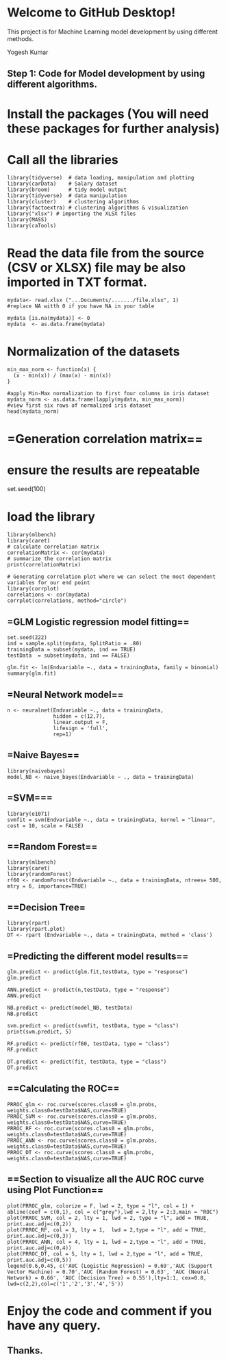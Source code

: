 # Welcome to GitHub Desktop!

This project is for Machine Learning model development by using different methods.


Yogesh Kumar
## Step 1: Code for Model development by using different algorithms. 

# Install the packages (You will need these packages for further analysis)
# Call all the libraries
```{r}
library(tidyverse)  # data loading, manipulation and plotting
library(carData)    # Salary dataset
library(broom)      # tidy model output
library(tidyverse)  # data manipulation
library(cluster)    # clustering algorithms
library(factoextra) # clustering algorithms & visualization
library("xlsx") # importing the XLSX files
library(MASS)
library(caTools)
```

# Read the data file from the source (CSV or XLSX) file may be also imported in TXT format.
```{r}
mydata<- read.xlsx ("...Documents/......./file.xlsx", 1)
#replace NA witth 0 if you have NA in your table

mydata [is.na(mydata)] <- 0
mydata  <- as.data.frame(mydata)
```

# Normalization of the datasets
```{r}
min_max_norm <- function(x) {
  (x - min(x)) / (max(x) - min(x))
}

#apply Min-Max normalization to first four columns in iris dataset
mydata_norm <- as.data.frame(lapply(mydata, min_max_norm))
#view first six rows of normalized iris dataset
head(mydata_norm)
```


# =Generation correlation matrix==
# ensure the results are repeatable
set.seed(100)
# load the library
```{r}
library(mlbench)
library(caret)
# calculate correlation matrix
correlationMatrix <- cor(mydata)
# summarize the correlation matrix
print(correlationMatrix)

# Generating correlation plot where we can select the most dependent variables for our end point
library(corrplot)
correlations <- cor(mydata)
corrplot(correlations, method="circle")
```

## =GLM Logistic regression model fitting==
```{r}
set.seed(222)
ind = sample.split(mydata, SplitRatio = .80)
trainingData = subset(mydata, ind == TRUE)
testData  = subset(mydata, ind == FALSE)

glm.fit <- lm(Endvariable ~., data = trainingData, family = binomial)
summary(glm.fit)
```

## =Neural Network model==
```{r}
n <- neuralnet(Endvariable ~., data = trainingData,
               hidden = c(12,7),
               linear.output = F,
               lifesign = 'full',
               rep=1)
```

## =Naive Bayes==      
 ```{r}
 library(naivebayes)
 model_NB <- naive_bayes(Endvariable ~ ., data = trainingData)
 ```
 
## =SVM===
```{r}
library(e1071)
svmfit = svm(Endvariable ~., data = trainingData, kernel = "linear", cost = 10, scale = FALSE)
```
## ==Random Forest==
```{r}
library(mlbench)
library(caret)
library(randomForest)
rf60 <- randomForest(Endvariable ~., data = trainingData, ntrees= 500, mtry = 6, importance=TRUE) 
```
## ==Decision Tree=
```{r}
library(rpart)
library(rpart.plot)
DT <- rpart (Endvariable ~., data = trainingData, method = 'class')
```

## =Predicting the different model results==
```{r}
glm.predict <- predict(glm.fit,testData, type = "response")
glm.predict

ANN.predict <- predict(n,testData, type = "response")
ANN.predict

NB.predict <- predict(model_NB, testData)
NB.predict

svm.predict <- predict(svmfit, testData, type = "class")
print(svm.predict, 5)

RF.predict <- predict(rf60, testData, type = "class")
RF.predict

DT.predict <- predict(fit, testData, type = "class")
DT.predict
```
## ==Calculating the ROC==
```{r}
PRROC_glm <- roc.curve(scores.class0 = glm.probs,  weights.class0=testData$NAS,curve=TRUE)
PRROC_SVM <- roc.curve(scores.class0 = glm.probs,  weights.class0=testData$NAS,curve=TRUE)
PRROC_RF <- roc.curve(scores.class0 = glm.probs,  weights.class0=testData$NAS,curve=TRUE)
PRROC_ANN <- roc.curve(scores.class0 = glm.probs,  weights.class0=testData$NAS,curve=TRUE)
PRROC_DT <- roc.curve(scores.class0 = glm.probs,  weights.class0=testData$NAS,curve=TRUE)
```
## ==Section to visualize all the AUC ROC curve using Plot Function==
```{r}
plot(PRROC_glm, colorize = F, lwd = 2, type = "l", col = 1) + abline(coef = c(0,1), col = c("grey"),lwd = 2,lty = 2:3,main = "ROC") 
plot(PRROC_SVM, col = 2, lty = 1, lwd = 2, type = "l", add = TRUE, print.auc.adj=c(0,2))
plot(PRROC_RF, col = 3, lty = 1,  lwd = 2,type = "l", add = TRUE, print.auc.adj=c(0,3))
plot(PRROC_ANN, col = 4, lty = 1, lwd = 2,type = "l", add = TRUE, print.auc.adj=c(0,4)) 
plot(PRROC_DT, col = 5, lty = 1, lwd = 2,type = "l", add = TRUE, print.auc.adj=c(0,5))
legend(0.6,0.45, c('AUC (Logistic Regression) = 0.69','AUC (Support Vector Machine) = 0.70','AUC (Random Forest) = 0.63', 'AUC (Neural Network) = 0.66', 'AUC (Decision Tree) = 0.55'),lty=1:1, cex=0.8,
lwd=c(2,2),col=c('1','2','3','4','5'))
```

# Enjoy the code and comment if you have any query.

## Thanks.
